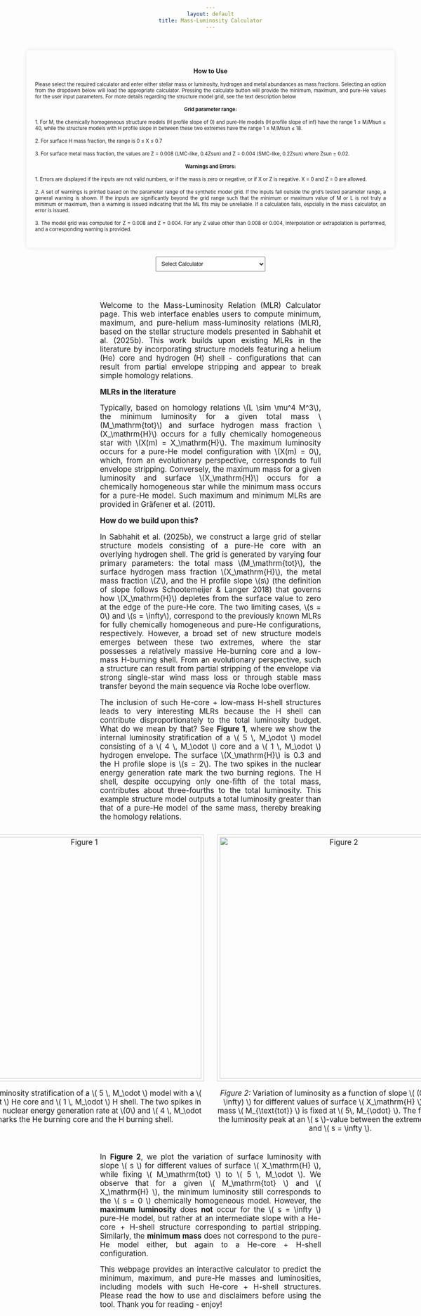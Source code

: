 ```yaml
---
layout: default
title: Mass-Luminosity Calculator
---
```


<style>
  body {
    padding: 20px;
    text-align: center;
  }

  h1, h2, p, label {
    margin-bottom: 15px;
  }

  #luminosity-form {
    margin-bottom: 20px;
    display: inline-block;
    text-align: left;
  }

  input, button {
    margin-top: 5px;
    width: 200px;
    padding: 5px;
    text-align: left;
  }

  #luminosity-output {
    padding: 20px;
    border: 1px solid #ccc;
    margin-top: 20px;
    background-color: #f9f9f9;
    width: 300px;
    margin-left: auto;
    margin-right: auto;
  }

  #intro-text {
    font-size: 1.2em;
    max-width: 1200px;
    margin: 0 auto 30px auto;
    text-align: justify;
  }

  /* Dark mode support */
  body.dark-mode {
    background-color: #121212;
    color: #ffffff;
  }

  .dark-mode #luminosity-output,
  .dark-mode #calculator-container,
  .dark-mode .container {
    background-color: #2a2a2a;
    border-color: #444;
  }
</style>

<div style="display: flex; flex-direction: column; align-items: center; gap: 20px; padding: 30px;">

  <div class="themed-box" style="width: 800px; padding: 20px; border-radius: 8px; box-shadow: 0 0 10px rgba(0,0,0,0.1);">
    <h2 style="text-align: center; font-size: 1em;">How to Use</h2>
    <p style="font-size: 0.8em; text-align: justify;">
      Please select the required calculator and enter either stellar mass or luminosity, hydrogen and metal abundances as mass fractions. Selecting an option from the dropdown below will load the appropriate calculator. Pressing the calculate button will provide the minimum, maximum, and pure-He values for the user input parameters. For more details regarding the structure model grid, see the text description below
    </p>
    <p style="font-size: 0.8em;"><strong>Grid parameter range:</strong></p>
    <p style="font-size: 0.8em; text-align: justify;">
      1. For M, the chemically homogeneous structure models (H profile slope of 0) and pure-He models (H profile slope of inf) have the range 1 ≤ M/Msun ≤ 40, while the structure models with H profile slope in between these two extremes have the range 1 ≤ M/Msun ≤ 18. 
    </p>
    <p style="font-size: 0.8em; text-align: justify;">
      2. For surface H mass fraction, the range is 0 ≤ X ≤ 0.7
    </p>
    <p style="font-size: 0.8em; text-align: justify;">
      3. For surface metal mass fraction, the values are Z = 0.008 (LMC-like, 0.4Zsun) and Z = 0.004 (SMC-like, 0.2Zsun) where Zsun = 0.02.
    </p>
    <p style="font-size: 0.8em;"><strong>Warnings and Errors:</strong></p>
    <p style="font-size: 0.8em; text-align: justify;">
      1. Errors are displayed if the inputs are not valid numbers, or if the mass is zero or negative, or if X or Z is negative. X = 0 and Z = 0 are allowed.
    </p>
    <p style="font-size: 0.8em; text-align: justify;">
      2. A set of warnings is printed based on the parameter range of the synthetic model grid. If the inputs fall outside the grid’s tested parameter range, a general warning is shown. If the inputs are significantly beyond the grid range such that the minimum or maximum value of M or L is not truly a minimum or maximum, then a warning is issued indicating that the ML fits may be unreliable. If a calculation fails, espcially in the mass calculator, an error is issued.
    </p>
    <p style="font-size: 0.8em; text-align: justify;">
      3. The model grid was computed for Z = 0.008 and Z = 0.004. For any Z value other than 0.008 or 0.004, interpolation or extrapolation is performed, and a corresponding warning is provided.
    </p>
  </div>

  <!-- Calculator Type Dropdown -->
  <select id="calculator-type" style="width: 250px; padding: 8px; font-size: 0.9em;">
    <option value="" disabled selected>Select Calculator</option>
    <option value="luminosity">Luminosity Calculator</option>
    <option value="mass">Mass Calculator</option>
  </select>

  <!-- Dynamic Calculator Container -->
  <div id="calculator-container" class="container"></div>
</div>

<script>
  document.getElementById("theme-toggle").addEventListener("click", function () {
    document.body.classList.toggle("dark-mode");
  });

  let calculatorContainer = document.getElementById('calculator-container');

  const luminosityHTML = `
    <div class="container" style="background-color: #f5f5f5;">
      <form id="luminosity-form" style="display: flex; flex-direction: column; align-items: center; gap: 15px;">
        <input type="number" id="m" step="any" required placeholder="Mass, M/M☉" style="width: 250px; padding: 8px; font-size: 0.8em;">
        <input type="number" id="x" step="any" required placeholder="Hydrogen Mass Fraction, X" style="width: 250px; padding: 8px; font-size: 0.8em;">
        <input type="number" id="z" step="any" required placeholder="Metal mass fraction, Z" style="width: 250px; padding: 8px; font-size: 0.8em;">
        <button type="button" id="calculate-luminosity" style="width: 220px; padding: 8px; font-size: 0.8em;">Calculate Luminosity</button>
      </form>
      <div id="luminosity-output" class="container"><p style="font-size: 0.85em;">Results will appear here.</p></div>
    </div>
  `;

  const massHTML = `
    <div class="container" style="background-color: #f5f5f5;">
      <form id="mass-form" style="display: flex; flex-direction: column; align-items: center; gap: 15px;">
        <input type="number" id="l" step="any" required placeholder="Luminosity, log(L/L☉)" style="width: 250px; padding: 8px; font-size: 0.8em;">
        <input type="number" id="x_mass" step="any" required placeholder="Hydrogen Mass Fraction, X" style="width: 250px; padding: 8px; font-size: 0.8em;">
        <input type="number" id="z_mass" step="any" required placeholder="Metal mass fraction, Z" style="width: 250px; padding: 8px; font-size: 0.8em;">
        <button type="button" id="calculate-mass" style="width: 220px; padding: 8px; font-size: 0.8em;">Calculate Mass</button>
      </form>
      <div id="mass-output" class="container"><p style="font-size: 0.85em;">Results will appear here.</p></div>
    </div>
  `;



















function attachLuminosityListener() {
  document.getElementById('calculate-luminosity').addEventListener('click', () => {
    const mVal = document.getElementById('m').value;
    const xVal = document.getElementById('x').value;
    const zVal = document.getElementById('z').value;

    const M = parseFloat(mVal);
    const X = parseFloat(xVal);
    const Z = parseFloat(zVal);

    const output = document.getElementById('luminosity-output');

    if (isNaN(M) || isNaN(X) || isNaN(Z)) {
      output.innerHTML = '<p style="color: red; font-size: 16px;">Error: All inputs must be valid numbers</p>';
      return;
    }
    if (M <= 0 || X < 0 || Z < 0) {
      output.innerHTML = '<p style="color: red; font-size: 16px;">Error: Yea, nice try :) Zero or negative input(s)</p>';
      return;
    }
    if (X + Z > 1) {
      output.innerHTML = '<p style="color: red; font-size: 16px;">Error: Yea, nice try :) X + Z > 1</p>';
      return;
    }

    fetch('https://nnv5wacde8.execute-api.eu-north-1.amazonaws.com/ML-calc', {
      method: 'POST',
      headers: { 'Content-Type': 'application/json' },
      body: JSON.stringify({ choice: '1', M, X, Z })
    })
    .then(res => res.json())
    .then(data => {
      let warnings = '';
      let result = '';
      const Z1 = 0.004;
      const Z2 = 0.008;

      const L_min = parseFloat(data.L_min);
      const L_max = parseFloat(data.L_max);
      const L_he  = parseFloat(data.Pure_He_Luminosity);
      const s     = parseFloat(data.s);

      const ValidLums = (
        (X === 0 && !isNaN(L_he)) ||
        (X > 0 && !isNaN(L_min) && !isNaN(L_max) && !isNaN(L_he))
      );

      const unreliable = (
        (X === 0 && isNaN(L_he)) ||
        (X > 0 && (isNaN(L_min) || isNaN(L_max) || isNaN(L_he))) ||
        (L_min > L_max || L_min > L_he || L_max < L_he)
      );

      if (!ValidLums) {
        output.innerHTML = '<p style="color: red; font-size: 16px;">Error: One or more inputs are well beyond the grid range. The fit calculations failed.</p>';
        return;
      }

      if (X === 0) {
        result = `<p style="font-size: 1.1em;">log(L<sub>He</sub>/L<sub>⊙</sub>) = ${L_he.toFixed(5)}, &nbsp; slope = inf</p>`;
      } else {
        result = `
          <p style="font-size: 1em;">log(L<sub>min</sub>/L<sub>⊙</sub>) = ${L_min.toFixed(5)}, &nbsp; slope = 0</p>
          <p style="font-size: 1em;">log(L<sub>max</sub>/L<sub>⊙</sub>) = ${L_max.toFixed(5)}, &nbsp; slope = ${s.toFixed(2)}</p>
          <p style="font-size: 1em;">log(L<sub>He</sub>/L<sub>⊙</sub>) = ${L_he.toFixed(5)}, &nbsp; slope = inf</p>`;
      }

      if (unreliable) {
        warnings = '<p style="color: orange; font-size: 16px;">Warning(s): One or more inputs are well beyond the grid range. The fit calculations may not be reliable.</p>';
        output.innerHTML = result + warnings;
        return;
      }

      if (M < 1 || M > 18) {
        warnings += '<p style="color: orange; font-size: 16px;">Warning: Input mass is outside the grid range for L_max (1 ≤ M/Msun ≤ 18)</p>';
      }     
      if (M < 1 || M > 40) {
        warnings += '<p style="color: orange; font-size: 16px;">Warning: Input mass is outside the grid range for L_min and L_He (1 ≤ M/Msun ≤ 40)</p>';
      }
      if (X > 0.7) {
        warnings += '<p style="color: orange; font-size: 16px;">Warning: Input X is outside grid range (0 ≤ X ≤ 0.7)</p>';
      } 
      if (Z !== Z1 && Z !== Z2) {
        if (Z > Math.min(Z1, Z2) && Z < Math.max(Z1, Z2)) {
          warnings += '<p style="color: orange; font-size: 16px;">Warning: Luminosity and slope values are interpolated between Z = 0.008 and 0.004</p>';
        } else {
          warnings += '<p style="color: orange; font-size: 16px;">Warning: Luminosity and slope values are extrapolated beyond Z = 0.008 and 0.004</p>';
        }
      }

      output.innerHTML = result + warnings;
    })
    .catch(error => {
      output.innerHTML = '<p style="color: red;">Error: ' + error.message + '</p>';
    });
  });
}


function attachMassListener() {
  document.getElementById('calculate-mass').addEventListener('click', () => {
    const lVal = document.getElementById('l').value;
    const xVal = document.getElementById('x_mass').value;
    const zVal = document.getElementById('z_mass').value;

    const L = parseFloat(lVal);
    const X = parseFloat(xVal);
    const Z = parseFloat(zVal);

    const output = document.getElementById('mass-output');

    if (isNaN(L) || isNaN(X) || isNaN(Z)) {
      output.innerHTML = '<p style="color: red; font-size: 16px;">Error: All inputs must be valid numbers</p>';
      return;
    }
    if (L <= 0 || X < 0 || Z < 0) {
      output.innerHTML = '<p style="color: red; font-size: 16px;">Error: Yea, nice try :) Zero or negative input(s)</p>';
      return;
    }
    if (X + Z > 1) {
      output.innerHTML = '<p style="color: red; font-size: 16px;">Error: Yea, nice try :) X + Z > 1</p>';
      return;
    }

    fetch('https://nnv5wacde8.execute-api.eu-north-1.amazonaws.com/ML-calc', {
      method: 'POST',
      headers: { 'Content-Type': 'application/json' },
      body: JSON.stringify({ choice: '2', L, X, Z })
    })
    .then(res => res.json())
    .then(data => {
      let warnings = '';
      let result = '';
      const Z1 = 0.004;
      const Z2 = 0.008;

      const m_min = parseFloat(data.M_min);
      const m_max = parseFloat(data.M_max);
      const m_he  = parseFloat(data.Pure_He_Mass);
      const s     = parseFloat(data.s);

      const ValidMasses = (
        (X === 0 && !isNaN(m_he)) ||
        (X > 0 && !isNaN(m_min) && !isNaN(m_max) && !isNaN(m_he))
      );

      const unreliable = (
        (X === 0 && isNaN(m_he)) ||
        (X > 0 && (isNaN(m_min) || isNaN(m_max) || isNaN(m_he))) ||
        (m_min > m_max || m_min > m_he || m_max < m_he)
      );

      if (!ValidMasses) {
        output.innerHTML = '<p style="color: red; font-size: 16px;">Error: One or more inputs are well beyond the grid range. The fit calculations failed.</p>';
        return;
      }

      if (X === 0) {
        result = `<p style="font-size: 1.1em;">M<sub>He</sub>/M<sub>⊙</sub> = ${m_he.toFixed(5)}, &nbsp; slope = inf</p>`;
      } else {
        result = `
          <p style="font-size: 1em;">M<sub>min</sub>/M<sub>⊙</sub> = ${m_min.toFixed(5)}, &nbsp; slope = ${s.toFixed(2)}</p>
          <p style="font-size: 1em;">M<sub>max</sub>/M<sub>⊙</sub> = ${m_max.toFixed(5)}, &nbsp; slope = 0</p>
          <p style="font-size: 1em;">M<sub>He</sub>/M<sub>⊙</sub> = ${m_he.toFixed(5)}, &nbsp; slope = inf</p>`;
      }

      if (unreliable) {
        warnings = '<p style="color: orange; font-size: 16px;">Warning(s): One or more inputs are well beyond the grid range. The fit calculations may not be reliable.</p>';
        output.innerHTML = result + warnings;
        return;
      }

      if (m_min < 1 || m_min > 18) {
        warnings += '<p style="color: orange; font-size: 16px;">Warning: Output M_min is outside grid range (1 ≤ M/Msun ≤ 18)</p>';
      }
      if (m_max < 1 || m_max > 40) {
        warnings += '<p style="color: orange; font-size: 16px;">Warning: Output M_max is outside grid range (1 ≤ M/Msun ≤ 40)</p>';
      }
      if (m_he < 1 || m_he > 40) {
        warnings += '<p style="color: orange; font-size: 16px;">Warning: Output M_He is outside grid range (1 ≤ M/Msun ≤ 40)</p>';
      }
      if (X > 0.7) {
        warnings += '<p style="color: orange; font-size: 16px;">Warning: Input X is outside grid range (0 ≤ X ≤ 0.7)</p>';
      }
      if (Z !== Z1 && Z !== Z2) {
        if (Z > Math.min(Z1, Z2) && Z < Math.max(Z1, Z2)) {
          warnings += '<p style="color: orange; font-size: 16px;">Warning: Mass and slope values are interpolated between Z = 0.008 and 0.004</p>';
        } else {
          warnings += '<p style="color: orange; font-size: 16px;">Warning: Mass and slope values are extrapolated beyond Z = 0.008 and 0.004</p>';
        }
      }

      output.innerHTML = result + warnings;
    })
    .catch(error => {
      output.innerHTML = '<p style="color: red;">Error: ' + error.message + '</p>';
    });
  });
}






  function renderCalculator(selected) {
    calculatorContainer.innerHTML = selected === 'luminosity' ? luminosityHTML : massHTML;
    if (selected === 'luminosity') attachLuminosityListener();
    if (selected === 'mass') attachMassListener();
  }

  const calculatorTypeSelect = document.getElementById('calculator-type');

  calculatorTypeSelect.addEventListener('change', function () {
    const selected = this.value;
    localStorage.setItem('selectedCalculator', selected);
    renderCalculator(selected);
  });

  window.addEventListener('DOMContentLoaded', () => {
    const saved = localStorage.getItem('selectedCalculator');
    if (saved) {
      calculatorTypeSelect.value = saved;
      renderCalculator(saved);
    }
  });
</script>





<div id="intro-text">
  <p>
   Welcome to the Mass-Luminosity Relation (MLR) Calculator page. This web interface enables users to compute minimum, maximum, and pure-helium mass-luminosity relations (MLR), based on the stellar structure models presented in Sabhahit et al. (2025b). This work builds upon existing MLRs in the literature by incorporating structure models featuring a helium (He) core and hydrogen (H) shell - configurations that can result from partial envelope stripping and appear to break simple homology relations.
  </p>

  <p><strong>MLRs in the literature</strong></p>
  <p>
    Typically, based on homology relations \(L \sim \mu^4 M^3\), the minimum luminosity for a given total mass \(M_\mathrm{tot}\) and surface hydrogen mass fraction \(X_\mathrm{H}\) occurs for a fully chemically homogeneous star with \(X(m) = X_\mathrm{H}\). The maximum luminosity occurs for a pure-He model configuration with \(X(m) = 0\), which, from an evolutionary perspective, corresponds to full envelope stripping. Conversely, the maximum mass for a given luminosity and surface \(X_\mathrm{H}\) occurs for a chemically homogeneous star while the minimum mass occurs for a pure-He model. Such maximum and minimum MLRs are provided in Gräfener et al. (2011).
  </p>

  <p><strong>How do we build upon this?</strong></p>
  <p>In Sabhahit et al. (2025b), we construct a large grid of stellar structure models consisting of a pure-He core with an overlying hydrogen shell. The grid is generated by varying four primary parameters: the total mass \(M_\mathrm{tot}\), the surface hydrogen mass fraction \(X_\mathrm{H}\), the metal mass fraction \(Z\), and the H profile slope \(s\) (the definition of slope follows Schootemeijer & Langer 2018) that governs how \(X_\mathrm{H}\) depletes from the surface value to zero at the edge of the pure-He core. The two limiting cases, \(s = 0\) and \(s = \infty\), correspond to the previously known MLRs for fully chemically homogeneous and pure-He configurations, respectively. However, a broad set of new structure models emerges between these two extremes, where the star possesses a relatively massive He-burning core and a low-mass H-burning shell. From an evolutionary perspective, such a structure can result from partial stripping of the envelope via strong single-star wind mass loss or through stable mass transfer beyond the main sequence via Roche lobe overflow.</p>

  <p>The inclusion of such He-core + low-mass H-shell structures leads to very interesting MLRs because the H shell can contribute disproportionately to the total luminosity budget. What do we mean by that? See <strong>Figure 1</strong>, where we show the internal luminosity stratification of a \( 5 \, M_\odot \) model consisting of a \( 4 \, M_\odot \) core and a \( 1 \, M_\odot \) hydrogen envelope. The surface \(X_\mathrm{H}\) is 0.3 and the H profile slope is \(s = 2\). The two spikes in the nuclear energy generation rate mark the two burning regions. The H shell, despite occupying only one-fifth of the total mass, contributes about three-fourths to the total luminosity. This example structure model outputs a total luminosity greater than that of a pure-He model of the same mass, thereby breaking the homology relations. </p>

  <div style="display: flex; justify-content: center; gap: 30px; margin: 30px 0;">
    <div style="text-align: center;">
      <img src="https://gautham-sabhahit.github.io/images/chemical_profile_structure_L.png" alt="Figure 1" style="max-width: 100%; width: 550px; border: 1px solid #ccc; padding: 5px;">
      <p><em>Figure 1:</em> Luminosity stratification of a \( 5 \, M_\odot \) model with a \( 4 \, M_\odot \) He core and \( 1 \, M_\odot \) H shell. The two spikes in the specific nuclear energy generation rate at \(0\) and \( 4 \, M_\odot \) marks the He burning core and the H burning shell.</p>
    </div>
    <div style="text-align: center;">
      <img src="https://gautham-sabhahit.github.io/images/max_s_max_L_M5.0.png" alt="Figure 2" style="max-width: 100%; width: 550px; border: 1px solid #ccc; padding: 5px;">
      <p><em>Figure 2:</em> Variation of luminosity as a function of slope \( (0 \leq s \leq \infty) \) for different values of surface \( X_\mathrm{H} \). The total mass \( M_{\text{tot}} \) is fixed at \( 5\, M_{\odot} \). The figure shows the luminosity peak at an \( s \)-value between the extremes \( s = 0 \) and \( s = \infty \).</p>
    </div>
  </div>

  <p>In <strong>Figure 2</strong>, we plot the variation of surface luminosity with slope \( s \) for different values of surface \( X_\mathrm{H} \), while fixing \( M_\mathrm{tot} \) to \( 5 \, M_\odot \). We observe that for a given \( M_\mathrm{tot} \) and \( X_\mathrm{H} \), the minimum luminosity still corresponds to the \( s = 0 \) chemically homogeneous model. However, the <strong>maximum luminosity</strong> does <strong>not</strong> occur for the \( s = \infty \) pure-He model, but rather at an intermediate slope with a He-core + H-shell structure corresponding to partial stripping. Similarly, the <strong>minimum mass</strong> does not correspond to the pure-He model either, but again to a He-core + H-shell configuration.</p>

  <p>This webpage provides an interactive calculator to predict the minimum, maximum, and pure-He masses and luminosities, including models with such He-core + H-shell structures. Please read the how to use and disclaimers before using the tool. Thank you for reading - enjoy!</p>
